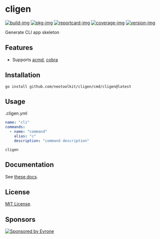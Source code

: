 # cligen

[![build-img]][build-url]
[![pkg-img]][pkg-url]
[![reportcard-img]][reportcard-url]
[![coverage-img]][coverage-url]
[![version-img]][version-url]

Generate CLI app skeleton

## Features
- Supports [acmd](https://github.com/cristalhq/acmd), [cobra](https://github.com/spf13/cobra)

## Installation
```shell
go install github.com/neotoolkit/cligen/cmd/cligen@latest
```

## Usage
.cligen.yml
```yaml
name: "cli"
commands:
  - name: "command"
    alias: "c"
    description: "command description"
```
```shell
cligen
```

## Documentation

See [these docs][pkg-url].

## License

[MIT License](LICENSE).

[build-img]: https://github.com/neotoolkit/cligen/workflows/build/badge.svg
[build-url]: https://github.com/neotoolkit/cligen/actions
[pkg-img]: https://pkg.go.dev/badge/neotoolkit/cligen
[pkg-url]: https://pkg.go.dev/github.com/neotoolkit/cligen
[reportcard-img]: https://goreportcard.com/badge/neotoolkit/cligen
[reportcard-url]: https://goreportcard.com/report/neotoolkit/cligen
[coverage-img]: https://codecov.io/gh/neotoolkit/cligen/branch/main/graph/badge.svg
[coverage-url]: https://codecov.io/gh/neotoolkit/cligen
[version-img]: https://img.shields.io/github/v/release/neotoolkit/cligen
[version-url]: https://github.com/neotoolkit/cligen/releases

## Sponsors
<p>
  <a href="https://evrone.com/?utm_source=github&utm_campaign=dotenv-linter">
    <img src="https://raw.githubusercontent.com/neotoolkit/.github/main/assets/sponsored_by_evrone.svg"
      alt="Sponsored by Evrone">
  </a>
</p>

